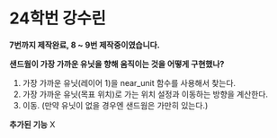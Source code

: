 # 24학번 강수린

**7번까지 제작완료, 8 ~ 9번 제작중이였습니다.**

**샌드웜이 가장 가까운 유닛을 향해 움직이는 것을 어떻게 구현했나?**
1. 가장 가까운 유닛(레이어 1)을 near_unit 함수를 사용해서 찾는다.
2. 가장 가까운 유닛(목표 위치)로 가는 위치 설정과 이동하는 방향을 계산한다.
3. 이동. (만약 유닛이 없을 경우엔 샌드웜은 가만히 있는다.)

**추가된 기능**
X